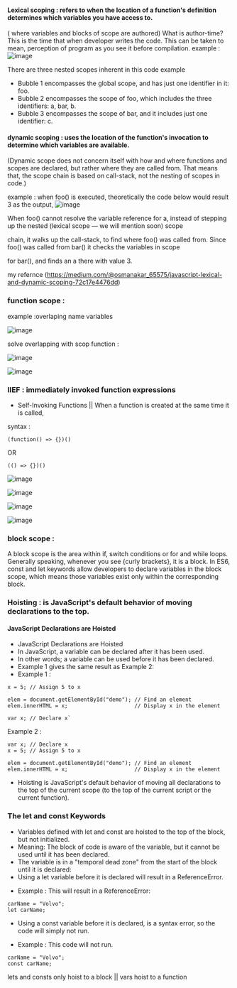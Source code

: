 #### Lexical scoping : refers to when the location of a function's definition determines which variables you have access to.
( where variables and blocks of scope are authored)
What is author-time?
This is the time that when developer writes the code. This can be taken to mean, perception of program as you see it before compilation.
example :
![image](https://github.com/alaa-abuhani/Mastering-JavaScript-in-20Days/assets/65255601/8dcdda10-4685-49da-9a8f-063b6975ed17)

There are three nested scopes inherent in this code example
* Bubble 1 encompasses the global scope, and has just one identifier in it: foo.
* Bubble 2 encompasses the scope of foo, which includes the three identifiers: a, bar, b.
* Bubble 3 encompasses the scope of bar, and it includes just one identifier: c.



#### dynamic scoping : uses the location of the function's invocation to determine which variables are available.
(Dynamic scope does not concern itself with how and where functions and scopes are declared, but rather where they are called from. That means that, the scope chain is based on call-stack, not the nesting of scopes in code.)

example : when foo() is executed, theoretically the code below would result 3 as the output,
![image](https://github.com/alaa-abuhani/Mastering-JavaScript-in-20Days/assets/65255601/0885956f-7f8d-48b5-a1f8-5de3fe4b4c0d)

When foo() cannot resolve the variable reference for a, instead of stepping up the nested (lexical scope — we will mention soon) scope 

chain, it walks up the call-stack, to find where foo() was called from. Since foo() was called from bar() it checks the variables in scope

 for bar(), and finds an a there with value 3.

my refernce (https://medium.com/@osmanakar_65575/javascript-lexical-and-dynamic-scoping-72c17e4476dd)


### function scope :

example :overlaping name variables 

![image](https://github.com/alaa-abuhani/Mastering-JavaScript-in-20Days/assets/65255601/08b7a538-aebd-4c55-98ab-ea741242e8db)


solve overlapping with scop function :

![image](https://github.com/alaa-abuhani/Mastering-JavaScript-in-20Days/assets/65255601/269616a6-b3be-4cb4-a826-251702514552)

![image](https://github.com/alaa-abuhani/Mastering-JavaScript-in-20Days/assets/65255601/bc308390-6cfa-472a-ab1e-771a62cc8850)


### IIEF : immediately invoked function expressions 
 * Self-Invoking Functions || When a function is created at the same time it is called,

syntax :
```
(function() => {})()
```
OR 
```
(() => {})()

```
![image](https://github.com/alaa-abuhani/Mastering-JavaScript-in-20Days/assets/65255601/a20d10b8-c503-44bd-8c39-6257806c09d2)

![image](https://github.com/alaa-abuhani/Mastering-JavaScript-in-20Days/assets/65255601/1ab33017-841c-498d-a9ed-cf8773ebf210)

![image](https://github.com/alaa-abuhani/Mastering-JavaScript-in-20Days/assets/65255601/9066efe6-4642-4947-bb0e-0c27152e7761)

![image](https://github.com/alaa-abuhani/Mastering-JavaScript-in-20Days/assets/65255601/840227fb-45bf-4503-80bd-e99d817b2b20)

### block scope :
A block scope is the area within if, switch conditions or for and while loops. Generally speaking, whenever you see {curly brackets}, it is a block. In ES6, const and let keywords allow developers to declare variables in the block scope, which means those variables exist only within the corresponding block.

### Hoisting : is JavaScript's default behavior of moving declarations to the top.
#### JavaScript Declarations are Hoisted
* JavaScript Declarations are Hoisted
* In JavaScript, a variable can be declared after it has been used.
* In other words; a variable can be used before it has been declared.
* Example 1 gives the same result as Example 2:
* Example 1 :

```
x = 5; // Assign 5 to x

elem = document.getElementById("demo"); // Find an element
elem.innerHTML = x;                     // Display x in the element

var x; // Declare x`
```
Example 2 :
```
var x; // Declare x
x = 5; // Assign 5 to x

elem = document.getElementById("demo"); // Find an element
elem.innerHTML = x;                     // Display x in the element
```
* Hoisting is JavaScript's default behavior of moving all declarations to the top of the current scope (to the top of the current script or the current function).
### The let and const Keywords

* Variables defined with let and const are hoisted to the top of the block, but not initialized.
* Meaning: The block of code is aware of the variable, but it cannot be used until it has been declared.
* The variable is in a "temporal dead zone" from the start of the block until it is declared:
* Using a let variable before it is declared will result in a ReferenceError.
- Example : This will result in a ReferenceError:

```
carName = "Volvo";
let carName;
```

* Using a const variable before it is declared, is a syntax error, so the code will simply not run.
- Example : This code will not run.
```
carName = "Volvo";
const carName;
```
lets and consts only hoist to a block ||  vars hoist to a function















